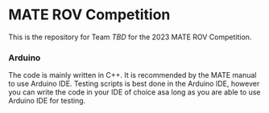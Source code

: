 # MATE ROV Competition
This is the repository for Team *TBD* for the 2023 MATE ROV Competition.

### Arduino
The code is mainly written in C++. It is recommended by the MATE manual to use Arduino IDE. Testing scripts is best done in the Arduino IDE, however you can write the code in your IDE of choice asa long as you are able to use Arduino IDE for testing.
